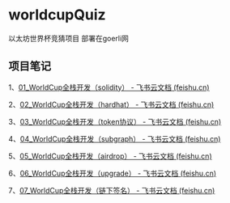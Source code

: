 # worldcupQuiz
以太坊世界杯竞猜项目 部署在goerli网
## 项目笔记
1、[⁡⁡⁢⁣⁣⁡⁣⁤⁢⁤⁡⁢⁡‌01_WorldCup全栈开发（solidity） - 飞书云文档 (feishu.cn)](https://asow5wzvld.feishu.cn/docx/OjqvdOXKko5ZKhxlNaUcBLMJn8g)

2、[02_WorldCup全栈开发（hardhat） - 飞书云文档 (feishu.cn)](https://asow5wzvld.feishu.cn/docx/McGhdQ3v0otdzLxf4EVcSMcbnyc)

3、[‌⁤03_WorldCup全栈开发（token协议） - 飞书云文档 (feishu.cn)](https://asow5wzvld.feishu.cn/docx/KCzHdvH4GoPZClxB12SczF3Cndc)

4、[04_WorldCup全栈开发（subgraph） - 飞书云文档 (feishu.cn)](https://asow5wzvld.feishu.cn/docx/EMbbdf8vBoC74RxXWoAcTfuZnxc)

5、[05_WorldCup全栈开发（airdrop） - 飞书云文档 (feishu.cn)](https://asow5wzvld.feishu.cn/docx/VDMxdtEgUo5jSyxgF7WcLUcTnab)

6、[06_WorldCup全栈开发（upgrade） - 飞书云文档 (feishu.cn)](https://asow5wzvld.feishu.cn/docx/VprldZ0NTopLBQxTKoYcknVTnge)

7、[07_WorldCup全栈开发（链下签名） - 飞书云文档 (feishu.cn)](https://asow5wzvld.feishu.cn/docx/FR6zd24n1oD3emxS835c2Jl2nYm)



